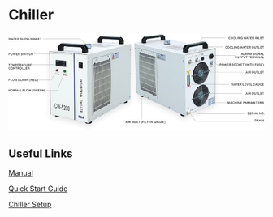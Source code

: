 # Chiller

![](../.gitbook/assets/chiller.jpg)

## Useful Links

[Manual](https://drive.google.com/open?id=1Jof2Do8vmVJm1ZrZEwuOgQ0B-mArA3jt)

[Quick Start Guide](https://drive.google.com/open?id=19k9Gs7ne4wrSUq2_x1pxwlwmF7vBXS7R)

[Chiller Setup](https://youtu.be/w0soQMapbIU)

